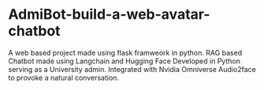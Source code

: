 # AdmiBot-build-a-web-avatar-chatbot
A web based project made using flask framweork in python. RAG based Chatbot made using Langchain and Hugging Face Developed in Python serving as a University admin. Integrated with Nvidia Omniverse Audio2face to provoke a natural conversation.

